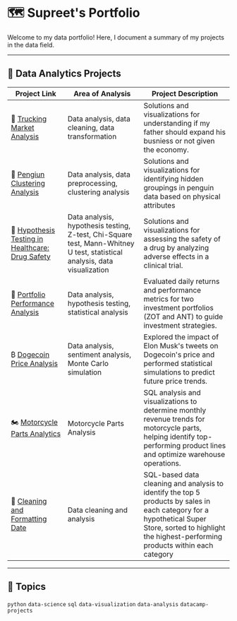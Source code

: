 # 🗺 Supreet's Portfolio
Welcome to my data portfolio! Here, I document a summary of my projects in the data field.

---



## 📝 Data Analytics Projects
| Project Link | Area of Analysis | Project Description |
|--------------|------------------|----------------------|
| 🚚 [Trucking Market Analysis](https://github.com/SupreetGha/trucking-market-analysis) | Data analysis, data cleaning, data transformation | Solutions and visualizations for understanding if my father should expand his busniess or not given the economy. |
| 🐧 [Pengiun Clustering Analysis](https://github.com/SupreetGha/penguin-clustering/blob/main/README.md) | Data analysis, data preprocessing, clustering analysis | Solutions and visualizations for identifying hidden groupings in penguin data based on physical attributes|
| 💊 [Hypothesis Testing in Healthcare: Drug Safety](https://github.com/SupreetGha/healthcare/blob/main/README.md) | Data analysis, hypothesis testing, Z-test, Chi-Square test, Mann-Whitney U test, statistical analysis, data visualization | Solutions and visualizations for assessing the safety of a drug by analyzing adverse effects in a clinical trial. |
| 🦡 [Portfolio Performance Analysis](https://github.com/SupreetGha/zot_portfolio/blob/main/README.md) | Data analysis, hypothesis testing, statistical analysis | Evaluated daily returns and performance metrics for two investment portfolios (ZOT and ANT) to guide investment strategies. |
| ₿ [Dogecoin Price Analysis](https://github.com/SupreetGha/socialcrypto) | Data analysis, sentiment analysis, Monte Carlo simulation | Explored the impact of Elon Musk's tweets on Dogecoin's price and performed statistical simulations to predict future price trends. |
| 🏍️ [Motorcycle Parts Analytics](https://github.com/SupreetGha/analyzing-motorcycle-parts) | Motorcycle Parts Analysis | SQL analysis and visualizations to determine monthly revenue trends for motorcycle parts, helping identify top-performing product lines and optimize warehouse operations.|
| 🧹 [Cleaning and Formatting Date](https://github.com/SupreetGha/analyzing-motorcycle-parts/blob/main/README.md) | Data cleaning and analysis | SQL-based data cleaning and analysis to identify the top 5 products by sales in each category for a hypothetical Super Store, sorted to highlight the highest-performing products within each category |

---


## 📌 Topics
`python` `data-science` `sql` `data-visualization` `data-analysis` `datacamp-projects`


